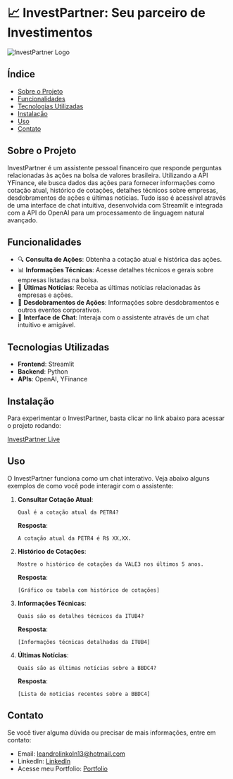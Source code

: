 
# 📈 InvestPartner: Seu parceiro de Investimentos

![InvestPartner Logo](https://example.com/logo.png)

## Índice

- [Sobre o Projeto](#sobre-o-projeto)
- [Funcionalidades](#funcionalidades)
- [Tecnologias Utilizadas](#tecnologias-utilizadas)
- [Instalação](#instalação)
- [Uso](#uso)
- [Contato](#contato)

## Sobre o Projeto

InvestPartner é um assistente pessoal financeiro que responde perguntas relacionadas às ações na bolsa de valores brasileira. Utilizando a API YFinance, ele busca dados das ações para fornecer informações como cotação atual, histórico de cotações, detalhes técnicos sobre empresas, desdobramentos de ações e últimas notícias. Tudo isso é acessível através de uma interface de chat intuitiva, desenvolvida com Streamlit e integrada com a API do OpenAI para um processamento de linguagem natural avançado.

## Funcionalidades

- 🔍 **Consulta de Ações**: Obtenha a cotação atual e histórica das ações.
- 📊 **Informações Técnicas**: Acesse detalhes técnicos e gerais sobre empresas listadas na bolsa.
- 📰 **Últimas Notícias**: Receba as últimas notícias relacionadas às empresas e ações.
- 📅 **Desdobramentos de Ações**: Informações sobre desdobramentos e outros eventos corporativos.
- 💬 **Interface de Chat**: Interaja com o assistente através de um chat intuitivo e amigável.

## Tecnologias Utilizadas

- **Frontend**: Streamlit
- **Backend**: Python
- **APIs**: OpenAI, YFinance

## Instalação

Para experimentar o InvestPartner, basta clicar no link abaixo para acessar o projeto rodando:

[InvestPartner Live](https://example.com/investpartner)

## Uso

O InvestPartner funciona como um chat interativo. Veja abaixo alguns exemplos de como você pode interagir com o assistente:

1. **Consultar Cotação Atual**:
   ```
   Qual é a cotação atual da PETR4?
   ```
   **Resposta**:
   ```
   A cotação atual da PETR4 é R$ XX,XX.
   ```

2. **Histórico de Cotações**:
   ```
   Mostre o histórico de cotações da VALE3 nos últimos 5 anos.
   ```
   **Resposta**:
   ```
   [Gráfico ou tabela com histórico de cotações]
   ```

3. **Informações Técnicas**:
   ```
   Quais são os detalhes técnicos da ITUB4?
   ```
   **Resposta**:
   ```
   [Informações técnicas detalhadas da ITUB4]
   ```

4. **Últimas Notícias**:
   ```
   Quais são as últimas notícias sobre a BBDC4?
   ```
   **Resposta**:
   ```
   [Lista de notícias recentes sobre a BBDC4]
   ```



## Contato

Se você tiver alguma dúvida ou precisar de mais informações, entre em contato:

- Email: leandrolinkoln13@hotmail.com
- LinkedIn: [LinkedIn](https://www.linkedin.com/in/leandrolincoln/)
- Acesse meu Portfolio: [Portfolio](https://leandrolincoln.vercel.app)
